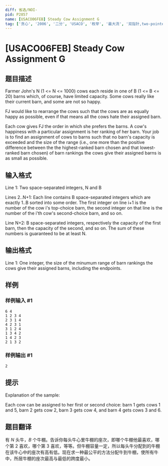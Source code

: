 ```yaml
---
diff: 省选/NOI-
pid: P2857
name: [USACO06FEB] Steady Cow Assignment G
tag: ['贪心', '2006', '二分', 'USACO', '枚举', '最大流', '双指针,two-pointer']
---
```

# [USACO06FEB] Steady Cow Assignment G
## 题目描述

Farmer John's N (1 <= N <= 1000) cows each reside in one of B (1 <= B <= 20) barns which, of course, have limited capacity. Some cows really like their current barn, and some are not so happy.

FJ would like to rearrange the cows such that the cows are as equally happy as possible, even if that means all the cows hate their assigned barn.


Each cow gives FJ the order in which she prefers the barns.  A cow's happiness with a particular assignment is her ranking of her barn. Your job is to find an assignment of cows to barns such that no barn's capacity is exceeded and the size of the range (i.e., one more than the positive difference between the the highest-ranked barn chosen and that lowest-ranked barn chosen) of barn rankings the cows give their assigned barns is as small as possible.

## 输入格式

Line 1: Two space-separated integers, N and B


Lines 2..N+1: Each line contains B space-separated integers which are exactly 1..B sorted into some order. The first integer on line i+1 is the number of the cow i's top-choice barn, the second integer on that line is the number of the i'th cow's second-choice barn, and so on.


Line N+2: B space-separated integers, respectively the capacity of the first barn, then the capacity of the second, and so on. The sum of these numbers is guaranteed to be at least N.

## 输出格式

Line 1: One integer, the size of the minumum range of barn rankings the cows give their assigned barns, including the endpoints.

## 样例

### 样例输入 #1
```
6 4
1 2 3 4
2 3 1 4
4 2 3 1
3 1 2 4
1 3 4 2
1 4 2 3
2 1 3 2
```
### 样例输出 #1
```
2
```
## 提示

Explanation of the sample:




Each cow can be assigned to her first or second choice: barn 1 gets cows 1 and 5, barn 2 gets cow 2, barn 3 gets cow 4, and barn 4 gets cows 3 and 6.

## 题目翻译

有 $N$ 头牛，$B$ 个牛棚。告诉你每头牛心里牛棚的座次，即哪个牛棚他最喜欢，哪个第 $2$ 喜欢，哪个第 $3$ 喜欢，等等。但牛棚容量一定，所以每头牛分配到的牛棚在该牛心中的座次有高有低。现在求一种最公平的方法分配牛到牛棚，使所有牛中，所居牛棚的座次最高与最低的跨度最小。
